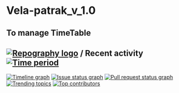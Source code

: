 # Vela-patrak_v_1.0

## To manage TimeTable


## [![Repography logo](https://images.repography.com/logo.svg)](https://repography.com) / Recent activity [![Time period](https://images.repography.com/25186133/Otherwa/Vela-patrak_v_1.0/recent-activity/d06225e1d09c3429be89206c3f6493af_badge.svg)](https://repography.com)
[![Timeline graph](https://images.repography.com/25186133/Otherwa/Vela-patrak_v_1.0/recent-activity/d06225e1d09c3429be89206c3f6493af_timeline.svg)](https://github.com/Otherwa/Vela-patrak_v_1.0/commits)
[![Issue status graph](https://images.repography.com/25186133/Otherwa/Vela-patrak_v_1.0/recent-activity/d06225e1d09c3429be89206c3f6493af_issues.svg)](https://github.com/Otherwa/Vela-patrak_v_1.0/issues)
[![Pull request status graph](https://images.repography.com/25186133/Otherwa/Vela-patrak_v_1.0/recent-activity/d06225e1d09c3429be89206c3f6493af_prs.svg)](https://github.com/Otherwa/Vela-patrak_v_1.0/pulls)
[![Trending topics](https://images.repography.com/25186133/Otherwa/Vela-patrak_v_1.0/recent-activity/d06225e1d09c3429be89206c3f6493af_words.svg)](https://github.com/Otherwa/Vela-patrak_v_1.0/commits)
[![Top contributors](https://images.repography.com/25186133/Otherwa/Vela-patrak_v_1.0/recent-activity/d06225e1d09c3429be89206c3f6493af_users.svg)](https://github.com/Otherwa/Vela-patrak_v_1.0/graphs/contributors)

